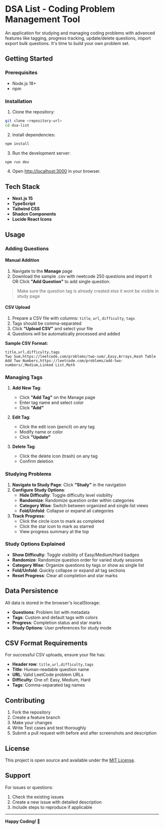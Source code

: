 # DSA List - Coding Problem Management Tool

An application for studying and managing coding problems with advanced features like tagging, progress tracking, update/delete questions, import export bulk questions. It's time to build your own problem set.

## Getting Started

### Prerequisites

- Node.js 18+
- npm

### Installation

1. Clone the repository:

```bash
git clone <repository-url>
cd dsa-list
```

2. Install dependencies:

```bash
npm install
```

3. Run the development server:

```bash
npm run dev
```

4. Open [http://localhost:3000](http://localhost:3000) in your browser.

## Tech Stack

- **Next.js 15**
- **TypeScript**
- **Tailwind CSS**
- **Shadcn Components**
- **Lucide React Icons**

## Usage

### Adding Questions

#### Manual Addition

1. Navigate to the **Manage** page
2. Download the sample .csv with neetcode 250 questions and import it OR Click **"Add Question"** to add single question.

> Make sure the question tag is already created else it wont be visible in study page

#### CSV Upload

1. Prepare a CSV file with columns: `title`, `url`, `difficulty`, `tags`
2. Tags should be comma-separated
3. Click **"Upload CSV"** and select your file
4. Questions will be automatically processed and added

**Sample CSV Format:**

```csv
title,url,difficulty,tags
Two Sum,https://leetcode.com/problems/two-sum/,Easy,Arrays,Hash Table
Add Two Numbers,https://leetcode.com/problems/add-two-numbers/,Medium,Linked List,Math
```

### Managing Tags

1. **Add New Tag**:

   - Click **"Add Tag"** on the Manage page
   - Enter tag name and select color
   - Click **"Add"**

2. **Edit Tag**:

   - Click the edit icon (pencil) on any tag
   - Modify name or color
   - Click **"Update"**

3. **Delete Tag**:
   - Click the delete icon (trash) on any tag
   - Confirm deletion

### Studying Problems

1. **Navigate to Study Page**: Click **"Study"** in the navigation
2. **Configure Study Options**:
   - **Hide Difficulty**: Toggle difficulty level visibility
   - **Randomize**: Randomize question order within categories
   - **Category Wise**: Switch between organized and single list views
   - **Fold/Unfold**: Collapse or expand all categories
3. **Track Progress**:
   - Click the circle icon to mark as completed
   - Click the star icon to mark as starred
   - View progress summary at the top

### Study Options Explained

- **Show Difficulty**: Toggle visibility of Easy/Medium/Hard badges
- **Randomize**: Randomize question order for varied study sessions
- **Category Wise**: Organize questions by tags or show as single list
- **Fold/Unfold**: Quickly collapse or expand all tag sections
- **Reset Progress**: Clear all completion and star marks

## Data Persistence

All data is stored in the browser's localStorage:

- **Questions**: Problem list with metadata
- **Tags**: Custom and default tags with colors
- **Progress**: Completion status and star marks
- **Study Options**: User preferences for study mode

## CSV Format Requirements

For successful CSV uploads, ensure your file has:

- **Header row**: `title,url,difficulty,tags`
- **Title**: Human-readable question name
- **URL**: Valid LeetCode problem URLs
- **Difficulty**: One of: Easy, Medium, Hard
- **Tags**: Comma-separated tag names

## Contributing

1. Fork the repository
2. Create a feature branch
3. Make your changes
4. Write Test cases and test thoroughly
5. Submit a pull request with before and after screenshots and description

## License

This project is open source and available under the [MIT License](LICENSE).

## Support

For issues or questions:

1. Check the existing issues
2. Create a new issue with detailed description
3. Include steps to reproduce if applicable

---

**Happy Coding! 🚀**
